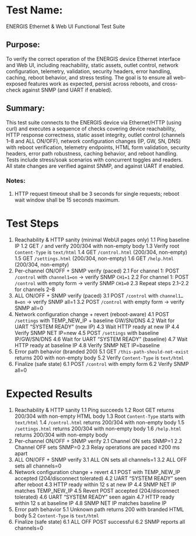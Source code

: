 # Test Name:
ENERGIS Ethernet & Web UI Functional Test Suite

## Purpose:
To verify the correct operation of the ENERGIS device Ethernet interface and Web UI, including reachability, static assets,
outlet control, network configuration, telemetry, validation, security headers, error handling, caching, reboot behavior,
and stress testing. The goal is to ensure all web-exposed features work as expected, persist across reboots, and cross-check
against SNMP (and UART if enabled).

## Summary:
This test suite connects to the ENERGIS device via Ethernet/HTTP (using curl) and executes a sequence of checks covering
device reachability, HTTP response correctness, static asset integrity, outlet control (channels 1–8 and ALL ON/OFF),
network configuration changes (IP, GW, SN, DNS) with reboot verification, telemetry endpoints, HTML form validation,
security headers, error path robustness, caching behavior, and reboot handling. Tests include stress/soak scenarios with
concurrent toggles and readers. All state changes are verified against SNMP, and against UART if enabled.

### Notes:
1. HTTP request timeout shall be 3 seconds for single requests; reboot wait window shall be 15 seconds maximum.


# Test Steps 
1. Reachability & HTTP sanity (minimal WebUI pages only)
   1.1 Ping baseline IP
   1.2 GET `/` and verify 200/304 with non-empty body
   1.3 Verify root `Content-Type` is `text/html`
   1.4 GET `/control.html` (200/304, non-empty)
   1.5 GET `/settings.html` (200/304, non-empty)
   1.6 GET `/help.html` (200/304, non-empty)
2. Per-channel ON/OFF + SNMP verify (paced)
   2.1 For channel 1: POST `/control` with `channel1=on` → verify SNMP `CH1=1`
   2.2 For channel 1: POST `/control` with empty form → verify SNMP `CH1=0`
   2.3 Repeat steps 2.1–2.2 for channels 2–8
3. ALL ON/OFF + SNMP verify (paced)
   3.1 POST `/control` with `channel1…8=on` → verify SNMP all=1
   3.2 POST `/control` with empty form → verify SNMP all=0
4. Network configuration change + revert (reboot-aware)
   4.1 POST `/settings` with TEMP\_NEW\_IP + baseline GW/SN/DNS
   4.2 Wait for UART “SYSTEM READY” (new IP)
   4.3 Wait HTTP ready at new IP
   4.4 Verify SNMP NET IP=new
   4.5 POST `/settings` with baseline IP/GW/SN/DNS
   4.6 Wait for UART “SYSTEM READY” (baseline)
   4.7 Wait HTTP ready at baseline IP
   4.8 Verify SNMP NET IP=baseline
5. Error path behavior (branded 200)
   5.1 GET `/this-path-should-not-exist` returns 200 with non-empty body
   5.2 Verify `Content-Type` is `text/html`
6. Finalize (safe state)
   6.1 POST `/control` with empty form
   6.2 Verify SNMP all=0


# Expected Results
1. Reachability & HTTP sanity
   1.1 Ping succeeds
   1.2 Root GET returns 200/304 with non-empty HTML body
   1.3 Root `Content-Type` starts with `text/html`
   1.4 `/control.html` returns 200/304 with non-empty body
   1.5 `/settings.html` returns 200/304 with non-empty body
   1.6 `/help.html` returns 200/304 with non-empty body
2. Per-channel ON/OFF + SNMP verify
   2.1 Channel ON sets SNMP=1
   2.2 Channel OFF sets SNMP=0
   2.3 Relay operations are paced ≥200 ms apart
3. ALL ON/OFF + SNMP verify
   3.1 ALL ON sets all channels=1
   3.2 ALL OFF sets all channels=0
4. Network configuration change + revert
   4.1 POST with TEMP\_NEW\_IP accepted (204/disconnect tolerated)
   4.2 UART “SYSTEM READY” seen after reboot
   4.3 HTTP ready within 12 s at new IP
   4.4 SNMP NET IP matches TEMP\_NEW\_IP
   4.5 Revert POST accepted (204/disconnect tolerated)
   4.6 UART “SYSTEM READY” seen again
   4.7 HTTP ready within 12 s at baseline IP
   4.8 SNMP NET IP matches baseline IP
5. Error path behavior
   5.1 Unknown path returns 200 with branded HTML body
   5.2 `Content-Type` is `text/html`
6. Finalize (safe state)
   6.1 ALL OFF POST successful
   6.2 SNMP reports all channels=0
